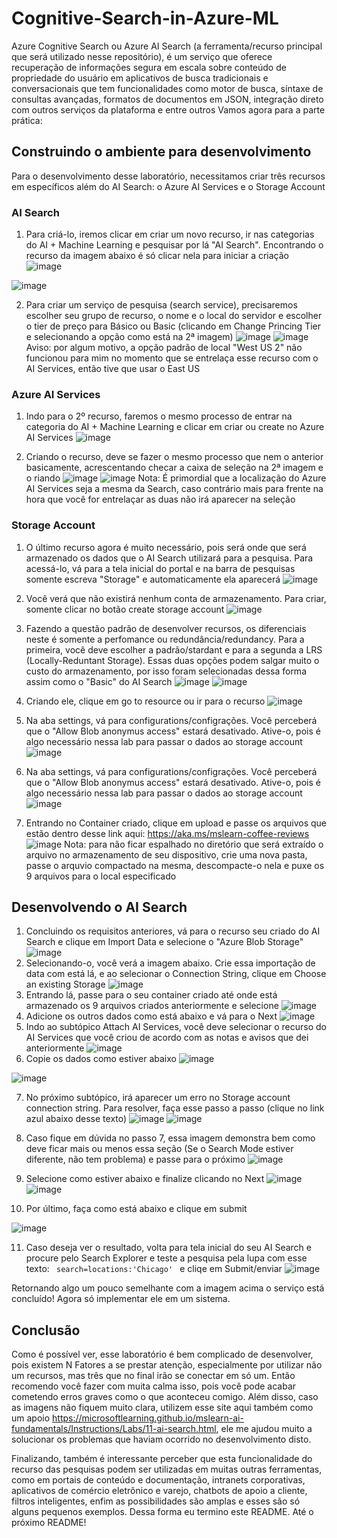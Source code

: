 # Cognitive-Search-in-Azure-ML
Azure Cognitive Search ou Azure AI Search (a ferramenta/recurso principal que será utilizado nesse repositório), é um serviço que oferece recuperação de informações segura em escala sobre conteúdo de propriedade do usuário em aplicativos de busca tradicionais e conversacionais que tem funcionalidades como motor de busca, síntaxe de consultas avançadas, formatos de documentos em JSON, integração direto com outros serviços da plataforma e entre outros
Vamos agora para a parte prática:

## Construindo o ambiente para desenvolvimento

Para o desenvolvimento desse laboratório, necessitamos criar três recursos em específicos além do AI Search: o Azure AI Services e o Storage Account

### AI Search

1. Para criá-lo, iremos clicar em criar um novo recurso, ir nas categorias do AI + Machine Learning e pesquisar por lá "AI Search". Encontrando o recurso da imagem abaixo é só clicar nela para iniciar a criação
![image](https://github.com/GustavoPereira-Dev/Cognitive-Search-in-Azure-ML/assets/108029506/5512ab44-66a1-42a9-9836-7f2a01fa6a38)

![image](https://github.com/GustavoPereira-Dev/Cognitive-Search-in-Azure-ML/assets/108029506/6738c9db-6e7a-45ad-b841-e8009f143053)

2. Para criar um serviço de pesquisa (search service), precisaremos escolher seu grupo de recurso, o nome e o local do servidor e escolher o tier de preço para Básico ou Basic (clicando em Change Princing Tier e selecionando a opção como está na 2ª imagem)
![image](https://github.com/GustavoPereira-Dev/Cognitive-Search-in-Azure-ML/assets/108029506/3004caea-98c2-4451-a188-51a3e20ecabf)
![image](https://github.com/GustavoPereira-Dev/Cognitive-Search-in-Azure-ML/assets/108029506/5102f7b0-1c8a-491c-97c0-6fa3be7c610a)
Aviso: por algum motivo, a opção padrão de local "West US 2" não funcionou para mim no momento que se entrelaça esse recurso com o AI Services, então tive que usar o East US

### Azure AI Services

1. Indo para o 2º recurso, faremos o mesmo processo de entrar na categoria do AI + Machine Learning e clicar em criar ou create no Azure AI Services
![image](https://github.com/GustavoPereira-Dev/Cognitive-Search-in-Azure-ML/assets/108029506/3574d3ca-2864-4536-83fd-0b7f6d13d865)

2. Criando o recurso, deve se fazer o mesmo processo que nem o anterior basicamente, acrescentando checar a caixa de seleção na 2ª imagem e o riando 
![image](https://github.com/GustavoPereira-Dev/Cognitive-Search-in-Azure-ML/assets/108029506/3c0142e2-7d2e-4a35-b653-9e87787921a4)
![image](https://github.com/GustavoPereira-Dev/Cognitive-Search-in-Azure-ML/assets/108029506/2169d366-73f5-473e-9afa-a49addf2c265)
Nota: É primordial que a localização do Azure AI Services seja a mesma da Search, caso contrário mais para frente na hora que você for entrelaçar as duas não irá aparecer na seleção


### Storage Account
1. O último recurso agora é muito necessário, pois será onde que será armazenado os dados que o AI Search utilizará para a pesquisa. Para acessá-lo, vá para a tela inicial do portal e na barra de pesquisas somente escreva "Storage" e automaticamente ela aparecerá
![image](https://github.com/GustavoPereira-Dev/Cognitive-Search-in-Azure-ML/assets/108029506/c2f954dc-64e8-4e17-84df-bef66b740cf7)

2. Você verá que não existirá nenhum conta de armazenamento. Para criar, somente clicar no botão create storage account
![image](https://github.com/GustavoPereira-Dev/Cognitive-Search-in-Azure-ML/assets/108029506/b06a089e-752c-4688-a560-de2d35291f81)

3. Fazendo a questão padrão de desenvolver recursos, os diferenciais neste é somente a perfomance ou redundância/redundancy. Para a primeira, você deve escolher a padrão/stardant e para a segunda a LRS (Locally-Reduntant Storage). Essas duas opções podem salgar muito o custo do armazenamento, por isso foram selecionadas dessa forma assim como o "Basic" do AI Search
![image](https://github.com/GustavoPereira-Dev/Cognitive-Search-in-Azure-ML/assets/108029506/43068371-85b5-45c1-8c21-40bd38ad3be8)
![image](https://github.com/GustavoPereira-Dev/Cognitive-Search-in-Azure-ML/assets/108029506/44706668-2fc3-4b7f-88e3-aeb5dfbb0247)
4. Criando ele, clique em go to resource ou ir para o recurso
![image](https://github.com/GustavoPereira-Dev/Cognitive-Search-in-Azure-ML/assets/108029506/e030c15e-f0cd-4b60-8455-34ce8de060c5)
5. Na aba settings, vá para configurations/configrações. Você perceberá que o "Allow Blob anonymus access" estará desativado. Ative-o, pois é algo necessário nessa lab para passar o dados ao storage account 
![image](https://github.com/GustavoPereira-Dev/Cognitive-Search-in-Azure-ML/assets/108029506/fe36530b-af5c-41fa-aeae-1f6ab8cdf212)
6. Na aba settings, vá para configurations/configrações. Você perceberá que o "Allow Blob anonymus access" estará desativado. Ative-o, pois é algo necessário nessa lab para passar o dados ao storage account 
![image](https://github.com/GustavoPereira-Dev/Cognitive-Search-in-Azure-ML/assets/108029506/958e46fe-5cea-48cf-a095-8f7ddfe7e56b)

7. Entrando no Container criado, clique em upload e passe os arquivos que estão dentro desse link aqui: https://aka.ms/mslearn-coffee-reviews 
![image](https://github.com/GustavoPereira-Dev/Cognitive-Search-in-Azure-ML/assets/108029506/7e06f30d-3cc1-4ef8-8984-622cc9a04468)
Nota: para não ficar espalhado no diretório que será extraído o arquivo no armazenamento de seu dispositivo, crie uma nova pasta, passe o arquvio compactado na mesma, descompacte-o nela e puxe os 9 arquivos para o local especificado

## Desenvolvendo o AI Search
1. Concluindo os requisitos anteriores, vá para o recurso seu criado do AI Search e clique em Import Data e selecione o "Azure Blob Storage"
![image](https://github.com/GustavoPereira-Dev/Cognitive-Search-in-Azure-ML/assets/108029506/b89dee7a-6a0a-4772-a1bc-26ecaa403426)
2. Selecionando-o, você verá a imagem abaixo. Crie essa importação de data com está lá, e ao selecionar o Connection String, clique em Choose an existing Storage
![image](https://github.com/GustavoPereira-Dev/Cognitive-Search-in-Azure-ML/assets/108029506/810108d1-ea85-4e55-b209-a27e9ef4cfbe)
3. Entrando lá, passe para o seu container criado até onde está armazenado os 9 arquivos criados anteriormente e selecione
![image](https://github.com/GustavoPereira-Dev/Cognitive-Search-in-Azure-ML/assets/108029506/e58f331c-83cb-4858-afb0-48a62bf6da20)
4. Adicione os outros dados como está abaixo e vá para o Next
![image](https://github.com/GustavoPereira-Dev/Cognitive-Search-in-Azure-ML/assets/108029506/1c6e8e07-fdbd-40df-b6c8-a880bdba5f6a)
5. Indo ao subtópico Attach AI Services, você deve selecionar o recurso do AI Services que você criou de acordo com as notas e avisos que dei anteriormente
![image](https://github.com/GustavoPereira-Dev/Cognitive-Search-in-Azure-ML/assets/108029506/564effd1-6437-4b74-bb2b-ad93f1417759)
6. Copie os dados como estiver abaixo
![image](https://github.com/GustavoPereira-Dev/Cognitive-Search-in-Azure-ML/assets/108029506/e5e0506f-f10f-471e-9b7b-0960414d9097)

![image](https://github.com/GustavoPereira-Dev/Cognitive-Search-in-Azure-ML/assets/108029506/18437d35-7e2e-4751-8c6e-48a3f5a60ab4)

7. No próximo subtópico, irá aparecer um erro no Storage account connection string. Para resolver, faça esse passo a passo (clique no link azul abaixo desse texto)
![image](https://github.com/GustavoPereira-Dev/Cognitive-Search-in-Azure-ML/assets/108029506/4d215a09-c712-4014-ad1d-538b1225bb16)
![image](https://github.com/GustavoPereira-Dev/Cognitive-Search-in-Azure-ML/assets/108029506/b309135b-2bbe-482c-b516-de03d0a4ede6)

8. Caso fique em dúvida no passo 7, essa imagem demonstra bem como deve ficar mais ou menos essa seção (Se o Search Mode estiver diferente, não tem problema) e passe para o próximo
![image](https://github.com/GustavoPereira-Dev/Cognitive-Search-in-Azure-ML/assets/108029506/83119f89-7eaf-4c90-9821-85413ef182af)

9. Selecione como estiver abaixo e finalize clicando no Next
![image](https://github.com/GustavoPereira-Dev/Cognitive-Search-in-Azure-ML/assets/108029506/ae07259f-0b9e-43cb-bf8b-c24b012f7ba2)
![image](https://github.com/GustavoPereira-Dev/Cognitive-Search-in-Azure-ML/assets/108029506/617f6bbf-ccf0-4570-b293-dbcf0962215b)

10. Por último, faça como está abaixo e clique em submit

![image](https://github.com/GustavoPereira-Dev/Cognitive-Search-in-Azure-ML/assets/108029506/50a525cf-e8d2-4442-9639-3d30ddb66d19)

11. Caso deseja ver o resultado, volta para tela inicial do seu AI Search e procure pelo Search Explorer e teste a pesquisa pela lupa com esse texto: <code> search=locations:'Chicago' </code> e cliqe em Submit/enviar
![image](https://github.com/GustavoPereira-Dev/Cognitive-Search-in-Azure-ML/assets/108029506/9dca0d24-b52e-440a-85f4-891533ceb7ca)

Retornando algo um pouco semelhante com a imagem acima  o serviço está concluído! Agora só implementar ele em um sistema.

## Conclusão

Como é possível ver, esse laboratório é bem complicado de desenvolver, pois existem N Fatores a se prestar atenção, especialmente por utilizar não um recursos, mas três que no final irão se conectar em só um. Então recomendo você fazer com muita calma isso, pois você pode acabar cometendo erros graves como o que aconteceu comigo. Além disso, caso as imagens não fiquem muito clara, utilizem esse site aqui também como um apoio https://microsoftlearning.github.io/mslearn-ai-fundamentals/Instructions/Labs/11-ai-search.html, ele me ajudou muito a solucionar os problemas que haviam ocorrido no desenvolvimento disto.

Finalizando, também é interessante perceber que esta funcionalidade do recurso das pesquisas podem ser utilizadas em muitas outras ferramentas, como em portais de conteúdo e documentação, intranets corporativas, aplicativos de comércio eletrônico e varejo, chatbots de apoio a cliente, filtros inteligentes, enfim as possibilidades são amplas e esses são só alguns pequenos exemplos. Dessa forma eu termino este README. Até o próximo README!
